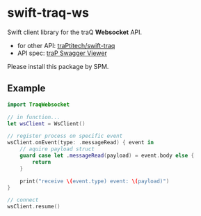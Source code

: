 # swift-traq-ws

Swift client library for the traQ **Websocket** API.

- for other API: [traPtitech/swift-traq](https://github.com/traPtitech/swift-traq)
- API spec: [traP Swagger Viewer](https://apis.trap.jp/#/notification/ws)

Please install this package by SPM.

## Example

```swift
import TraqWebsocket

// in function...
let wsClient = WsClient()

// register process on specific event
wsClient.onEvent(type: .messageRead) { event in
    // aquire payload struct
    guard case let .messageRead(payload) = event.body else {
        return
    }

    print("receive \(event.type) event: \(payload)")
}

// connect
wsClient.resume()
```
